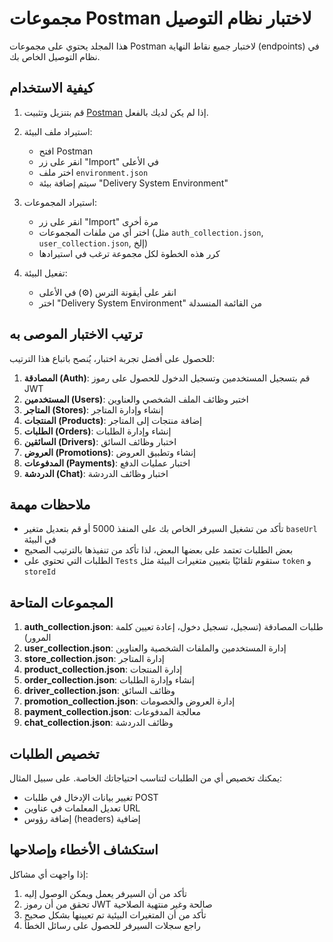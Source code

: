 # مجموعات Postman لاختبار نظام التوصيل

هذا المجلد يحتوي على مجموعات Postman لاختبار جميع نقاط النهاية (endpoints) في نظام التوصيل الخاص بك.

## كيفية الاستخدام

1. قم بتنزيل وتثبيت [Postman](https://www.postman.com/downloads/) إذا لم يكن لديك بالفعل.

2. استيراد ملف البيئة:
   - افتح Postman
   - انقر على زر "Import" في الأعلى
   - اختر ملف `environment.json`
   - سيتم إضافة بيئة "Delivery System Environment"

3. استيراد المجموعات:
   - انقر على زر "Import" مرة أخرى
   - اختر أي من ملفات المجموعات (مثل `auth_collection.json`, `user_collection.json`, إلخ)
   - كرر هذه الخطوة لكل مجموعة ترغب في استيرادها

4. تفعيل البيئة:
   - انقر على أيقونة الترس (⚙️) في الأعلى
   - اختر "Delivery System Environment" من القائمة المنسدلة

## ترتيب الاختبار الموصى به

للحصول على أفضل تجربة اختبار، يُنصح باتباع هذا الترتيب:

1. **المصادقة (Auth)**: قم بتسجيل المستخدمين وتسجيل الدخول للحصول على رموز JWT
2. **المستخدمين (Users)**: اختبر وظائف الملف الشخصي والعناوين
3. **المتاجر (Stores)**: إنشاء وإدارة المتاجر
4. **المنتجات (Products)**: إضافة منتجات إلى المتاجر
5. **الطلبات (Orders)**: إنشاء وإدارة الطلبات
6. **السائقين (Drivers)**: اختبار وظائف السائق
7. **العروض (Promotions)**: إنشاء وتطبيق العروض
8. **المدفوعات (Payments)**: اختبار عمليات الدفع
9. **الدردشة (Chat)**: اختبار وظائف الدردشة

## ملاحظات مهمة

- تأكد من تشغيل السيرفر الخاص بك على المنفذ 5000 أو قم بتعديل متغير `baseUrl` في البيئة
- بعض الطلبات تعتمد على بعضها البعض، لذا تأكد من تنفيذها بالترتيب الصحيح
- الطلبات التي تحتوي على `Tests` ستقوم تلقائيًا بتعيين متغيرات البيئة مثل `token` و `storeId`

## المجموعات المتاحة

1. **auth_collection.json**: طلبات المصادقة (تسجيل، تسجيل دخول، إعادة تعيين كلمة المرور)
2. **user_collection.json**: إدارة المستخدمين والملفات الشخصية والعناوين
3. **store_collection.json**: إدارة المتاجر
4. **product_collection.json**: إدارة المنتجات
5. **order_collection.json**: إنشاء وإدارة الطلبات
6. **driver_collection.json**: وظائف السائق
7. **promotion_collection.json**: إدارة العروض والخصومات
8. **payment_collection.json**: معالجة المدفوعات
9. **chat_collection.json**: وظائف الدردشة

## تخصيص الطلبات

يمكنك تخصيص أي من الطلبات لتناسب احتياجاتك الخاصة. على سبيل المثال:

- تغيير بيانات الإدخال في طلبات POST
- تعديل المعلمات في عناوين URL
- إضافة رؤوس (headers) إضافية

## استكشاف الأخطاء وإصلاحها

إذا واجهت أي مشاكل:

1. تأكد من أن السيرفر يعمل ويمكن الوصول إليه
2. تحقق من أن رموز JWT صالحة وغير منتهية الصلاحية
3. تأكد من أن المتغيرات البيئية تم تعيينها بشكل صحيح
4. راجع سجلات السيرفر للحصول على رسائل الخطأ
